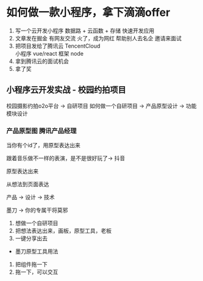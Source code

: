 # 如何做一款小程序，拿下滴滴offer

1. 写一个云开发小程序
    数据路 + 云函数 + 存储  快速开发应用
2. 文章发在掘金 有网友交流  火了，成为网红  帮助别人去名企  邀请来面试
3. 把项目发给了腾讯云
    TencentCloud    
    小程序  vue/react 框架 node
4. 拿到腾讯云的面试机会
5. 拿了奖


## 小程序云开发实战 - 校园约拍项目
校园摄影约拍o2o平台 -> 自研项目 
如何做一个自研项目 -> 产品原型设计 -> 功能模块设计


### 产品原型图  腾讯产品经理    
当你有个id了，用原型表达出来

跟着音乐做不一样的表演，是不是很好玩了-> 抖音

原型表达出来

从想法到页面表达

产品 -> 设计 -> 技术

墨刀 -> 你的专属干将莫邪

1. 想做一个自研项目
2. 把想法表达出来，画板，原型工具，老板
3. 一键分享出去    

- 墨刀原型工具用法
1. 把组件拖一下
2. 拖一下，可以交互